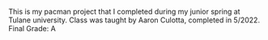 This is my pacman project that I completed during my junior spring at Tulane university.
Class was taught by Aaron Culotta, completed in 5/2022. Final Grade: A